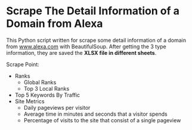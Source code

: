 # Scrape The Detail Information of a Domain from Alexa
This Python script written for scrape some detail information of a domain from www.alexa.com with BeautifulSoup. After getting the 3 type information, they are saved the __XLSX file in different sheets__.

Scrape Point:
- Ranks
    - Global Ranks
    - Top 3 Local Ranks
- Top 5 Keywords By Traffic 
- Site Metrics
    - Daily pageviews per visitor
    - Average time in minutes and seconds that a visitor spends
    - Percentage of visits to the site that consist of a single pageview
